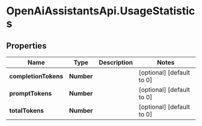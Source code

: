 # OpenAiAssistantsApi.UsageStatistics

## Properties

Name | Type | Description | Notes
------------ | ------------- | ------------- | -------------
**completionTokens** | **Number** |  | [optional] [default to 0]
**promptTokens** | **Number** |  | [optional] [default to 0]
**totalTokens** | **Number** |  | [optional] [default to 0]


